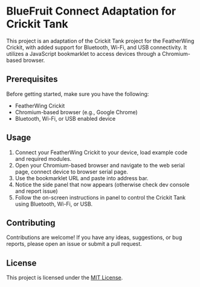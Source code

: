 # BlueFruit Connect Adaptation for Crickit Tank

This project is an adaptation of the Crickit Tank project for the FeatherWing Crickit, with added support for Bluetooth, Wi-Fi, and USB connectivity. It utilizes a JavaScript bookmarklet to access devices through a Chromium-based browser.

## Prerequisites

Before getting started, make sure you have the following:

- FeatherWing Crickit
- Chromium-based browser (e.g., Google Chrome)
- Bluetooth, Wi-Fi, or USB enabled device

## Usage

1. Connect your FeatherWing Crickit to your device, load example code and required modules.
2. Open your Chromium-based browser and navigate to the web serial page, connect device to browser serial page.
3. Use the bookmarklet URL and paste into address bar.
4. Notice the side panel that now appears (otherwise check dev console and report issue)
5. Follow the on-screen instructions in panel to control the Crickit Tank using Bluetooth, Wi-Fi, or USB.

## Contributing

Contributions are welcome! If you have any ideas, suggestions, or bug reports, please open an issue or submit a pull request.

## License

This project is licensed under the [MIT License](LICENSE).